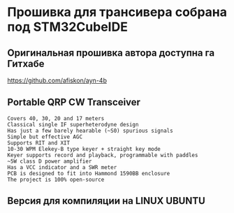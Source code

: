 # Прошивка для трансивера собрана под STM32CubeIDE
## Оригинальная прошивка автора доступна га Гитхабе
https://github.com/afiskon/ayn-4b
## Portable QRP CW Transceiver

    Covers 40, 30, 20 and 17 meters
    Classical single IF superheterodyne design
    Has just a few barely hearable (~S0) spurious signals
    Simple but effective AGC
    Supports RIT and XIT
    10-30 WPM Elekey-B type keyer + straight key mode
    Keyer supports record and playback, programmable with paddles
    ~5W class D power amplifier
    Has a VCC indicator and a SWR meter
    PCB is designed to fit into Hammond 1590BB enclosure
    The project is 100% open-source
## Версия для компиляции на LINUX UBUNTU   


